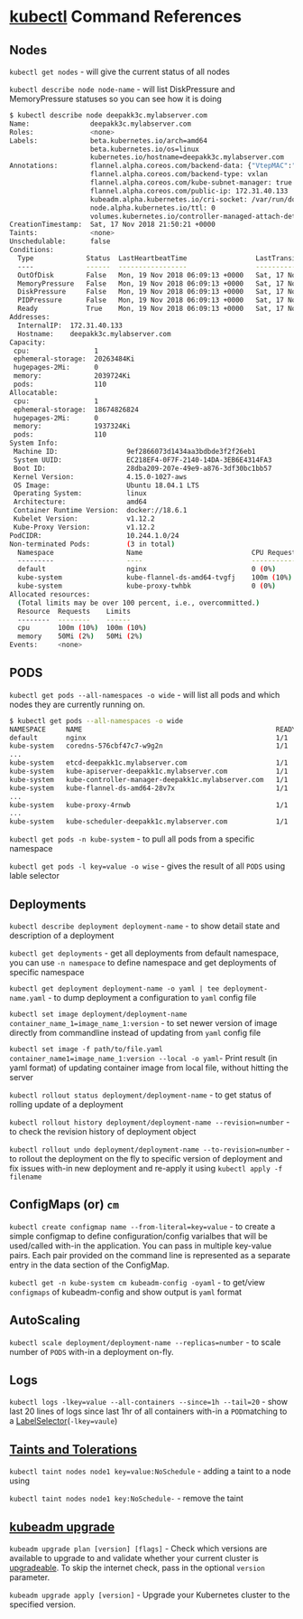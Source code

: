 
# [kubectl](https://kubernetes.io/docs/reference/kubectl/overview/) Command References

## Nodes

`kubectl get nodes` - will give the current status of all nodes

`kubectl describe node node-name` - will list DiskPressure and MemoryPressure statuses so you can see how it is doing

```bash
$ kubectl describe node deepakk3c.mylabserver.com
Name:               deepakk3c.mylabserver.com
Roles:              <none>
Labels:             beta.kubernetes.io/arch=amd64
                    beta.kubernetes.io/os=linux
                    kubernetes.io/hostname=deepakk3c.mylabserver.com
Annotations:        flannel.alpha.coreos.com/backend-data: {"VtepMAC":"36:b3:04:3f:9a:71"}
                    flannel.alpha.coreos.com/backend-type: vxlan
                    flannel.alpha.coreos.com/kube-subnet-manager: true
                    flannel.alpha.coreos.com/public-ip: 172.31.40.133
                    kubeadm.alpha.kubernetes.io/cri-socket: /var/run/dockershim.sock
                    node.alpha.kubernetes.io/ttl: 0
                    volumes.kubernetes.io/controller-managed-attach-detach: true
CreationTimestamp:  Sat, 17 Nov 2018 21:50:21 +0000
Taints:             <none>
Unschedulable:      false
Conditions:
  Type             Status  LastHeartbeatTime                 LastTransitionTime                Reason                       Message
  ----             ------  -----------------                 ------------------                ------                       -------
  OutOfDisk        False   Mon, 19 Nov 2018 06:09:13 +0000   Sat, 17 Nov 2018 21:50:21 +0000   KubeletHasSufficientDisk     kubelet has sufficient disk space available
  MemoryPressure   False   Mon, 19 Nov 2018 06:09:13 +0000   Sat, 17 Nov 2018 21:50:21 +0000   KubeletHasSufficientMemory   kubelet has sufficient memory available
  DiskPressure     False   Mon, 19 Nov 2018 06:09:13 +0000   Sat, 17 Nov 2018 21:50:21 +0000   KubeletHasNoDiskPressure     kubelet has no disk pressure
  PIDPressure      False   Mon, 19 Nov 2018 06:09:13 +0000   Sat, 17 Nov 2018 21:50:21 +0000   KubeletHasSufficientPID      kubelet has sufficient PID available
  Ready            True    Mon, 19 Nov 2018 06:09:13 +0000   Sat, 17 Nov 2018 21:50:31 +0000   KubeletReady                 kubelet is posting ready status. AppArmor enabled
Addresses:
  InternalIP:  172.31.40.133
  Hostname:    deepakk3c.mylabserver.com
Capacity:
 cpu:                1
 ephemeral-storage:  20263484Ki
 hugepages-2Mi:      0
 memory:             2039724Ki
 pods:               110
Allocatable:
 cpu:                1
 ephemeral-storage:  18674826824
 hugepages-2Mi:      0
 memory:             1937324Ki
 pods:               110
System Info:
 Machine ID:                 9ef2866073d1434aa3bdbde3f2f26eb1
 System UUID:                EC218EF4-0F7F-2140-14DA-3EB6E4314FA3
 Boot ID:                    28dba209-207e-49e9-a876-3df30bc1bb57
 Kernel Version:             4.15.0-1027-aws
 OS Image:                   Ubuntu 18.04.1 LTS
 Operating System:           linux
 Architecture:               amd64
 Container Runtime Version:  docker://18.6.1
 Kubelet Version:            v1.12.2
 Kube-Proxy Version:         v1.12.2
PodCIDR:                     10.244.1.0/24
Non-terminated Pods:         (3 in total)
  Namespace                  Name                           CPU Requests  CPU Limits  Memory Requests  Memory Limits
  ---------                  ----                           ------------  ----------  ---------------  -------------
  default                    nginx                          0 (0%)        0 (0%)      0 (0%)           0 (0%)
  kube-system                kube-flannel-ds-amd64-tvgfj    100m (10%)    100m (10%)  50Mi (2%)        50Mi (2%)
  kube-system                kube-proxy-twhbk               0 (0%)        0 (0%)      0 (0%)           0 (0%)
Allocated resources:
  (Total limits may be over 100 percent, i.e., overcommitted.)
  Resource  Requests    Limits
  --------  --------    ------
  cpu       100m (10%)  100m (10%)
  memory    50Mi (2%)   50Mi (2%)
Events:     <none>
```

## PODS

`kubectl get pods --all-namespaces -o wide` - will list all pods and which nodes they are currently running on.

```bash
$ kubectl get pods --all-namespaces -o wide
NAMESPACE     NAME                                                READY   STATUS    RESTARTS   AGE   IP              NODE                        NOMINATED NODE
default       nginx                                               1/1     Running   1          11h   10.244.1.3      deepakk3c.mylabserver.com   <none>
kube-system   coredns-576cbf47c7-w9g2n                            1/1     Running   2          32h   10.244.0.6      deepakk1c.mylabserver.com   <none>
...
kube-system   etcd-deepakk1c.mylabserver.com                      1/1     Running   2          32h   <master-api-server-ip>    deepakk1c.mylabserver.com   <none>
kube-system   kube-apiserver-deepakk1c.mylabserver.com            1/1     Running   2          32h   <master-api-server-ip>    deepakk1c.mylabserver.com   <none>
kube-system   kube-controller-manager-deepakk1c.mylabserver.com   1/1     Running   2          32h   <master-api-server-ip>    deepakk1c.mylabserver.com   <none>
kube-system   kube-flannel-ds-amd64-28v7x                         1/1     Running   2          32h   172.31.40.165   deepakk2c.mylabserver.com   <none>
...
kube-system   kube-proxy-4rnwb                                    1/1     Running   2          32h   172.31.40.165   deepakk2c.mylabserver.com   <none>
...
kube-system   kube-scheduler-deepakk1c.mylabserver.com            1/1     Running   2          32h   <master-api-server-ip>    deepakk1c.mylabserver.com   <none>
```

`kubectl get pods -n kube-system` - to pull all pods from a specific namespace

`kubectl get pods -l key=value -o wise` - gives the result of all `PODS` using lable selector

## Deployments

`kubectl describe deployment deployment-name` - to show detail state and description of a deployment

`kubectl get deployments` - get all deployments from default namespace, you can use `-n namespace` to define namespace and get deployments of specific namespace

`kubectl get deployment deployment-name -o yaml | tee deployment-name.yaml` - to dump deployment a configuration to `yaml` config file

`kubectl set image deployment/deployment-name container_name_1=image_name_1:version` - to set newer version of image directly from commandline instead of updating from `yaml` config file

`kubectl set image -f path/to/file.yaml container_name1=image_name_1:version --local -o yaml`- Print result (in yaml format) of updating container image from local file, without hitting the server

`kubectl rollout status deployment/deployment-name` - to get status of rolling update of a deployment

`kubectl rollout history deployment/deployment-name --revision=number` - to check the revision history of deployment object

`kubectl rollout undo deployment/deployment-name --to-revision=number` - to rollout the deployment on the fly to specific version of deployment and fix issues with-in new deployment and re-apply it using `kubectl apply -f filename`

## ConfigMaps (or) `cm`

`kubectl create configmap name --from-literal=key=value` - to create a simple configmap to define configuration/config varialbes that will be used/called with-in the application. You can pass in multiple key-value pairs. Each pair provided on the command line is represented as a separate entry in the data section of the ConfigMap.

`kubectl get -n kube-system cm kubeadm-config -oyaml` - to get/view `configmaps` of kubeadm-config and show output is `yaml` format

## AutoScaling

`kubectl scale deployment/deployment-name --replicas=number` - to scale number of `PODS` with-in a deployment on-fly.

## Logs

`kubectl logs -lkey=value --all-containers --since=1h --tail=20` - show last 20 lines of logs since last 1hr of all containers with-in a `POD`matching to a [LabelSelector](https://kubernetes.io/docs/concepts/overview/working-with-objects/labels/#label-selectors)(`-lkey=vaule`)

## [Taints and Tolerations](https://kubernetes.io/docs/concepts/configuration/taint-and-toleration/)

`kubectl taint nodes node1 key=value:NoSchedule` - adding a taint to a node using

`kubectl taint nodes node1 key:NoSchedule-` - remove the taint

## [kubeadm upgrade](https://kubernetes.io/docs/reference/setup-tools/kubeadm/kubeadm-upgrade/#cmd-experimental-control-plane)

`kubeadm upgrade plan [version] [flags]` - Check which versions are available to upgrade to and validate whether your current cluster is [upgradeable](https://kubernetes.io/docs/reference/setup-tools/kubeadm/kubeadm-upgrade/#synopsis). To skip the internet check, pass in the optional `version` parameter.

`kubeadm upgrade apply [version]` - Upgrade your Kubernetes cluster to the specified version.
